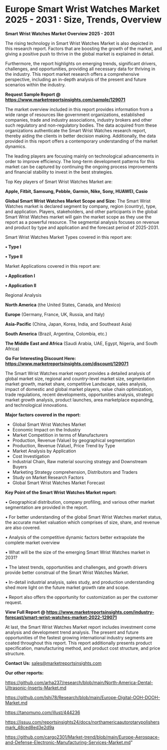  # Europe Smart Wrist Watches Market 2025 - 2031 : Size, Trends, Overview

<Strong> Smart Wrist Watches Market Overview 2025 - 2031</strong>

The rising technology in Smart Wrist Watches Market is also depicted in this research report. Factors that are boosting the growth of the market, and giving a positive push to thrive in the global market is explained in detail.

Furthermore, the report highlights on emerging trends, significant drivers, challenges, and opportunities, providing all necessary data for thriving in the industry. This report market research offers a comprehensive perspective, including an in-depth analysis of the present and future scenarios within the industry.

<strong>Request Sample Report @ <a href=https://www.marketreportsinsights.com/sample/129071>https://www.marketreportsinsights.com/sample/129071</a></strong>

The market overview included in this report provides information from a wide range of resources like government organizations, established companies, trade and industry associations, industry brokers and other such regulatory and non-regulatory bodies. The data acquired from these organizations authenticate the Smart Wrist Watches research report, thereby aiding the clients in better decision making. Additionally, the data provided in this report offers a contemporary understanding of the market dynamics.

The leading players are focusing mainly on technological advancements in order to improve efficiency. The long-term development patterns for this market can be captured by continuing the ongoing process improvements and financial stability to invest in the best strategies.

Top Key players of Smart Wrist Watches Market are:

<strong>Apple, Fitbit, Samsung, Pebble, Garmin, Nike, Sony, HUAWEI, Casio</strong>

<strong><b>Global Smart Wrist Watches Market Scope and Size:</b></strong>
The Smart Wrist Watches market is declared segment by company, region (country), type, and application. Players, stakeholders, and other participants in the global Smart Wrist Watches market will gain the market scope as they use the report as a powerful resource. The segmental analysis focuses on revenue and product by type and application and the forecast period of 2025-2031.

Smart Wrist Watches Market Types covered in this report are:

<strong>• Type I

• Type II</strong>

Market Applications covered in this report are:

<strong>• Application I

• Application II</strong> 

Regional Analysis

<strong>North America</strong> (the United States, Canada, and Mexico)

<strong>Europe</strong> (Germany, France, UK, Russia, and Italy)

<strong>Asia-Pacific</strong> (China, Japan, Korea, India, and Southeast Asia)

<strong>South America</strong> (Brazil, Argentina, Colombia, etc.)

<strong>The Middle East and Africa</strong> (Saudi Arabia, UAE, Egypt, Nigeria, and South Africa)

<strong>Go For Interesting Discount Here: <a href=https://www.marketreportsinsights.com/discount/129071>https://www.marketreportsinsights.com/discount/129071</a></strong>

The Smart Wrist Watches market report provides a detailed analysis of global market size, regional and country-level market size, segmentation market growth, market share, competitive Landscape, sales analysis, impact of domestic and global market players, value chain optimization, trade regulations, recent developments, opportunities analysis, strategic market growth analysis, product launches, area marketplace expanding, and technological innovations.

<strong><b>Major factors covered in the report:</b></strong>
<ul>
  <li>Global Smart Wrist Watches Market </li>
  <li>Economic Impact on the Industry</li>
  <li>Market Competition in terms of Manufacturers</li>
  <li>Production, Revenue (Value) by geographical segmentation</li>
  <li>Production, Revenue (Value), Price Trend by Type</li>
  <li>Market Analysis by Application</li>
  <li>Cost Investigation</li>
  <li>Industrial Chain, Raw material sourcing strategy and Downstream Buyers</li>
  <li>Marketing Strategy comprehension, Distributors and Traders</li>
  <li>Study on Market Research Factors</li>
  <li>Global Smart Wrist Watches Market Forecast</li>
</ul>

<strong><b>Key Point of the Smart Wrist Watches Market report:</b></strong>

• Geographical distribution, company profiling, and various other market segmentation are provided in the report.

• For better understanding of the global Smart Wrist Watches market status, the accurate market valuation which comprises of size, share, and revenue are also covered.

• Analysis of the competitive dynamic factors better extrapolate the complete market overview

• What will be the size of the emerging Smart Wrist Watches market in 2031?

• The latest trends, opportunities and challenges, and growth drivers provide better construal of the Smart Wrist Watches Market.

• In-detail industrial analysis, sales study, and production understanding shed more light on the future market growth rate and scope.

• Report also offers the opportunity for customization as per the customer request.

<strong><b>View Full Report @ <a href=https://www.marketreportsinsights.com/industry-forecast/smart-wrist-watches-market-2022-129071>https://www.marketreportsinsights.com/industry-forecast/smart-wrist-watches-market-2022-129071</a></b></strong>


At last, the Smart Wrist Watches Market report includes investment come analysis and development trend analysis. The present and future opportunities of the fastest growing international industry segments are coated throughout this report. This report additionally presents product specification, manufacturing method, and product cost structure, and price structure.

<strong>Contact Us:</strong>
sales@marketreportsinsights.com

<strong>Our other reports:</strong>

<a href=https://github.com/arha237/research/blob/main/North-America-Dental-Ultrasonic-Inserts-Market.md>https://github.com/arha237/research/blob/main/North-America-Dental-Ultrasonic-Inserts-Market.md</a>

<a href=https://github.com/Ishi78/Research/blob/main/Europe-Digital-OOH-DOOH-Market.md>https://github.com/Ishi78/Research/blob/main/Europe-Digital-OOH-DOOH-Market.md</a>

<a href=https://tanomuno.com/illust/444236>https://tanomuno.com/illust/444236</a>

<a href=https://issuu.com/reportsinsights24/docs/northamericaautorotarypolishersmark_48ced8ed3e2d9a>https://issuu.com/reportsinsights24/docs/northamericaautorotarypolishersmark_48ced8ed3e2d9a</a>

<a href=https://github.com/cargo2301/Market-trend/blob/main/Europe-Aerospace-and-Defense-Electronic-Manufacturing-Services-Market.md>https://github.com/cargo2301/Market-trend/blob/main/Europe-Aerospace-and-Defense-Electronic-Manufacturing-Services-Market.md</a>"

